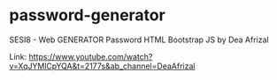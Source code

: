 # password-generator
SESI8 - Web GENERATOR Password HTML Bootstrap JS by Dea Afrizal

Link:
https://www.youtube.com/watch?v=XqJYMlCpYQA&t=2177s&ab_channel=DeaAfrizal